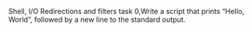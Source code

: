Shell, I/O Redirections and filters 
task 0,Write a script that prints “Hello, World”, followed by a new line to the standard output.
